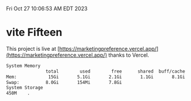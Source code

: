 Fri Oct 27 10:06:53 AM EDT 2023

# vite Fifteen


This project is live at [https://marketingpreference.vercel.app/](https://marketingpreference.vercel.app/) thanks to Vercel.

```bash
System Memory
               total        used        free      shared  buff/cache   available
Mem:            15Gi       5.1Gi       2.1Gi       1.1Gi       8.1Gi       8.7Gi
Swap:          8.0Gi       154Mi       7.8Gi
System Storage
450M	.
```
